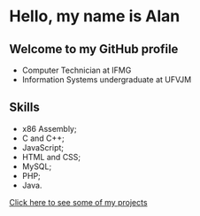 # Hello, my name is Alan

## Welcome to my GitHub profile

- Computer Technician at IFMG
- Information Systems undergraduate at UFVJM

## Skills
- x86 Assembly;
- C and C++;
- JavaScript;
- HTML and CSS;
- MySQL;
- PHP;
- Java.
 
[Click here to see some of my projects](https://github.com/AlanLima287/AlanLima287/blob/main/READMORE.md)
